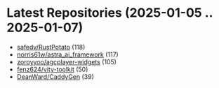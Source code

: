 # Latest Repositories (2025-01-05 .. 2025-01-07)

- [safedv/RustPotato](https://github.com/safedv/RustPotato) (118)
- [norris61w/astra_ai_framework](https://github.com/norris61w/astra_ai_framework) (117)
- [zoroyyoo/agcplayer-widgets](https://github.com/zoroyyoo/agcplayer-widgets) (105)
- [fenz624/vity-toolkit](https://github.com/fenz624/vity-toolkit) (50)
- [DeanWard/CaddyGen](https://github.com/DeanWard/CaddyGen) (39)
